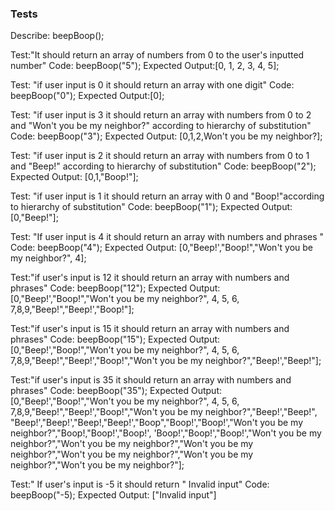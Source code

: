  ### Tests

 Describe: beepBoop();

 Test:"It should return an array of numbers from 0 to the user's inputted number"
 Code: beepBoop("5");
 Expected Output:[0, 1, 2, 3, 4, 5];

 Test: "if user input is 0 it should return an array with one digit"
 Code: beepBoop("0");
 Expected Output:[0];

 Test: "if user input is 3 it should return an array with numbers from 0 to 2 and "Won't you be my neighbor?" according to hierarchy of substitution"
 Code: beepBoop("3");
Expected Output: [0,1,2,Won't you be my neighbor?];

Test: "if user input is 2 it should return an array with numbers from 0 to 1 and "Beep!" according to hierarchy of substitution"
Code: beepBoop("2");
Expected Output: [0,1,"Boop!"];

Test: "if user input is 1 it should return an array with 0 and "Boop!"according to hierarchy of substitution"
Code: beepBoop("1");
Expected Output: [0,"Beep!"];

Test: "If user input is 4 it should return an array with numbers and phrases "
Code: beepBoop("4");
Expected Output: [0,"Beep!',"Boop!","Won't you be my neighbor?", 4];

Test:"if user's input is 12 it should return an array with numbers and phrases"
Code: beepBoop("12");
Expected Output: [0,"Beep!',"Boop!","Won't you be my neighbor?", 4, 5, 6, 7,8,9,"Beep!","Beep!',"Boop!"];

Test:"if user's input is 15 it should return an array with numbers and phrases"
Code: beepBoop("15");
Expected Output: [0,"Beep!',"Boop!","Won't you be my neighbor?", 4, 5, 6, 7,8,9,"Beep!","Beep!',"Boop!","Won't you be my neighbor?","Beep!',"Beep!"];

Test:"if user's input is 35 it should return an array with numbers and phrases"
Code: beepBoop("35");
Expected Output: [0,"Beep!',"Boop!","Won't you be my neighbor?", 4, 5, 6, 7,8,9,"Beep!","Beep!',"Boop!","Won't you be my neighbor?","Beep!',"Beep!", "Beep!',"Beep!',"Beep!,"Beep!',"Boop","Boop!',"Boop!',"Won't you be my neighbor?","Boop!,"Boop!',"Boop!', 'Boop!',"Boop!',"Boop!',"Won't you be my neighbor?","Won't you be my neighbor?","Won't you be my neighbor?","Won't you be my neighbor?","Won't you be my neighbor?","Won't you be my neighbor?"];

Test:" If user's input is -5 it should return " Invalid input"
Code: beepBoop("-5);
Expected Output: ["Invalid input"]



